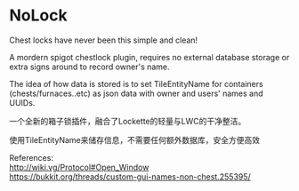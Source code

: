 # NoLock
Chest locks have never been this simple and clean!

A mordern spigot chestlock plugin, requires no external database storage or extra
signs around to record owner's name. 

The idea of how data is stored is to set 
TileEntityName for containers (chests/furnaces..etc) as json data with owner and
users' names and UUIDs.


一个全新的箱子锁插件，融合了Lockette的轻量与LWC的干净整洁。

使用TileEntityName来储存信息，不需要任何额外数据库，安全方便高效

References:  
http://wiki.vg/Protocol#Open_Window  
https://bukkit.org/threads/custom-gui-names-non-chest.255395/
